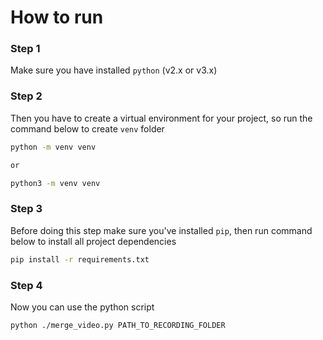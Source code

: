 # How to run

### Step 1
Make sure you have installed `python` (v2.x or v3.x)

### Step 2
Then you have to create a virtual environment for your project, so run the command below to create `venv` folder
```bash
python -m venv venv

or 

python3 -m venv venv
```

### Step 3
Before doing this step make sure you've installed `pip`, then run command below to install all project dependencies
```bash
pip install -r requirements.txt
```

### Step 4
Now you can use the python script
```bash
python ./merge_video.py PATH_TO_RECORDING_FOLDER
```